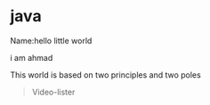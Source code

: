 # java
Name:<h>hello little world<h>
<p>i am ahmad<p>  
 <p>This world is based on two principles and two poles

> Video-lister 
